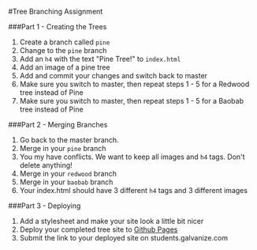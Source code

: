 #Tree Branching Assignment


###Part 1 - Creating the Trees

1. Create a branch called `pine`
2. Change to the `pine` branch
3. Add an `h4` with the text "Pine Tree!" to `index.html`
4. Add an image of a pine tree
5. Add and commit your changes and switch back to master
6. Make sure you switch to master, then repeat steps 1 - 5 for a Redwood tree instead of Pine
7. Make sure you switch to master, then repeat steps 1 - 5 for a Baobab tree instead of Pine

###Part 2 - Merging Branches

1. Go back to the master branch.
2. Merge in your `pine` branch
3. You my have conflicts.  We want to keep all images and `h4` tags.  Don't delete anything!
3. Merge in your `redwood` branch
4. Merge in your `baobab` branch
5. Your index.html should have 3 different `h4` tags and 3 different images

###Part 3 - Deploying
1. Add a stylesheet and make your site look a little bit nicer
2. Deploy your completed tree site to [Github Pages](https://help.github.com/articles/creating-project-pages-manually/)
3. Submit the link to your deployed site on students.galvanize.com

